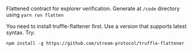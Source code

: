 Flattened contract for explorer verification. Generate at `/code` directory using `yarn run flatten`

You need to install truffle-flattener first. Use a version that supports latest syntax. Try:

```
npm install -g https://github.com/stream-protocol/truffle-flattener
```
